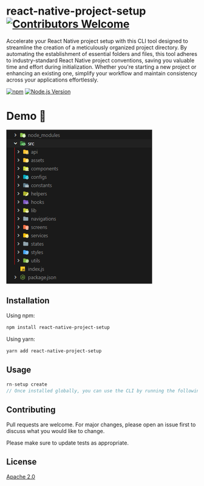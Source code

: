 # react-native-project-setup [![Contributors Welcome](https://img.shields.io/badge/contributors-welcome-brightgreen.svg)](https://github.com/your-repo-url)

Accelerate your React Native project setup with this CLI tool designed to streamline the creation of a meticulously organized project directory. By automating the establishment of essential folders and files, this tool adheres to industry-standard React Native project conventions, saving you valuable time and effort during initialization. Whether you're starting a new project or enhancing an existing one, simplify your workflow and maintain consistency across your applications effortlessly.

[![npm](https://img.shields.io/npm/v/react-native-project-setup)](https://www.npmjs.com/package/react-native-project-setup)    [![Node.js Version](https://img.shields.io/badge/node-%3E%3D16.0.0-brightgreen)](https://nodejs.org/en/)


# Demo :movie_camera:

![](./image/folders.png)

## Installation

Using npm:

```bash
npm install react-native-project-setup

```
Using yarn:

```bash
yarn add react-native-project-setup

```

## Usage

```javascript
rn-setup create
// Once installed globally, you can use the CLI by running the following command in your terminal:

```

## Contributing

Pull requests are welcome. For major changes, please open an issue first
to discuss what you would like to change.

Please make sure to update tests as appropriate.

## License

[Apache 2.0](https://www.apache.org/licenses/LICENSE-2.0.txt)
